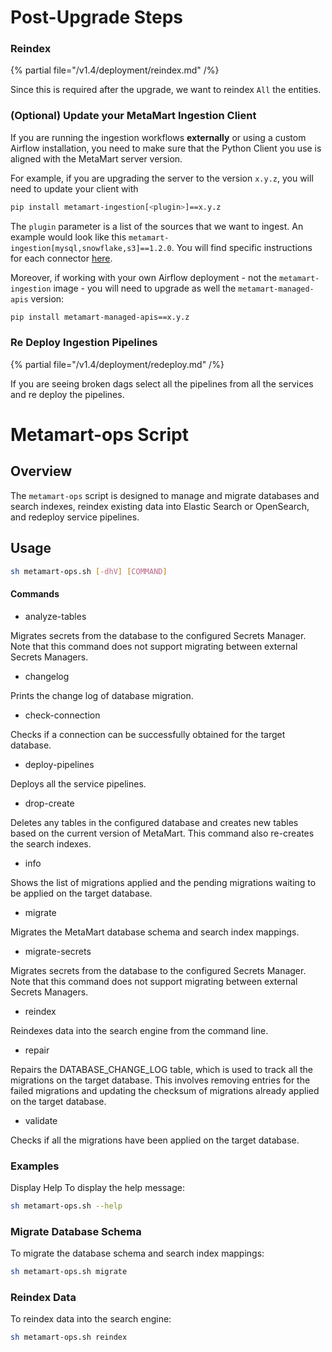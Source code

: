 # Post-Upgrade Steps

### Reindex

{% partial file="/v1.4/deployment/reindex.md" /%}

Since this is required after the upgrade, we want to reindex `All` the entities.

### (Optional) Update your MetaMart Ingestion Client

If you are running the ingestion workflows **externally** or using a custom Airflow installation, you need to make sure that the Python Client you use is aligned
with the MetaMart server version.

For example, if you are upgrading the server to the version `x.y.z`, you will need to update your client with

```bash
pip install metamart-ingestion[<plugin>]==x.y.z
```

The `plugin` parameter is a list of the sources that we want to ingest. An example would look like this `metamart-ingestion[mysql,snowflake,s3]==1.2.0`.
You will find specific instructions for each connector [here](/connectors).

Moreover, if working with your own Airflow deployment - not the `metamart-ingestion` image - you will need to upgrade
as well the `metamart-managed-apis` version:

```bash
pip install metamart-managed-apis==x.y.z
```

### Re Deploy Ingestion Pipelines

{% partial file="/v1.4/deployment/redeploy.md" /%}

If you are seeing broken dags select all the pipelines from all the services and re deploy the pipelines.

# Metamart-ops Script

## Overview

The `metamart-ops` script is designed to manage and migrate databases and search indexes, reindex existing data into Elastic Search or OpenSearch, and redeploy service pipelines.

## Usage

``` bash
sh metamart-ops.sh [-dhV] [COMMAND]
```

#### Commands
* analyze-tables 

Migrates secrets from the database to the configured Secrets Manager. Note that this command does not support migrating between external Secrets Managers.

* changelog

Prints the change log of database migration.

* check-connection

Checks if a connection can be successfully obtained for the target database.

* deploy-pipelines

Deploys all the service pipelines.

* drop-create

Deletes any tables in the configured database and creates new tables based on the current version of MetaMart. This command also re-creates the search indexes.

* info

Shows the list of migrations applied and the pending migrations waiting to be applied on the target database.

* migrate

Migrates the MetaMart database schema and search index mappings.

* migrate-secrets

Migrates secrets from the database to the configured Secrets Manager. Note that this command does not support migrating between external Secrets Managers.

* reindex

Reindexes data into the search engine from the command line.

* repair

Repairs the DATABASE_CHANGE_LOG table, which is used to track all the migrations on the target database. This involves removing entries for the failed migrations and updating the checksum of migrations already applied on the target database.

* validate

Checks if all the migrations have been applied on the target database.

### Examples

Display Help To display the help message:

```bash
sh metamart-ops.sh --help
```

### Migrate Database Schema

To migrate the database schema and search index mappings:
```bash
sh metamart-ops.sh migrate
```

### Reindex Data

To reindex data into the search engine:
```bash
sh metamart-ops.sh reindex
```
